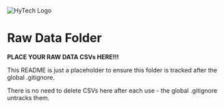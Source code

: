 ![HyTech Logo](https://hytechracing.gatech.edu/images/hytech_logo_small.png)
# Raw Data Folder
__PLACE YOUR RAW DATA CSVs HERE!!!__

This README is just a placeholder to ensure this folder is tracked after the global .gitignore.

There is no need to delete CSVs here after each use - the global .gitignore untracks them.

